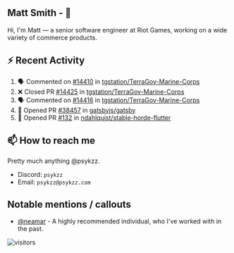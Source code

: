 <!--
[![PsyKzz's github stats](https://github-readme-stats.vercel.app/api?username=psykzz&show_icons=true)](https://github.com/anuraghazra/github-readme-stats)
-->

## Matt Smith - 👋
Hi, I'm Matt — a senior software engineer at Riot Games, working on a wide variety of commerce products.

## ⚡ Recent Activity

<!--START_SECTION:activity-->
1. 🗣 Commented on [#14410](https://github.com/tgstation/TerraGov-Marine-Corps/issues/14410) in [tgstation/TerraGov-Marine-Corps](https://github.com/tgstation/TerraGov-Marine-Corps)
2. ❌ Closed PR [#14425](https://github.com/tgstation/TerraGov-Marine-Corps/pull/14425) in [tgstation/TerraGov-Marine-Corps](https://github.com/tgstation/TerraGov-Marine-Corps)
3. 🗣 Commented on [#14416](https://github.com/tgstation/TerraGov-Marine-Corps/issues/14416) in [tgstation/TerraGov-Marine-Corps](https://github.com/tgstation/TerraGov-Marine-Corps)
4. 💪 Opened PR [#38457](https://github.com/gatsbyjs/gatsby/pull/38457) in [gatsbyjs/gatsby](https://github.com/gatsbyjs/gatsby)
5. 💪 Opened PR [#132](https://github.com/ndahlquist/stable-horde-flutter/pull/132) in [ndahlquist/stable-horde-flutter](https://github.com/ndahlquist/stable-horde-flutter)
<!--END_SECTION:activity-->


## 📫 How to reach me

Pretty much anything @psykzz.

- Discord: `psykzz`
- Email: `psykzz@psykzz.com`


## Notable mentions / callouts

 - [@neamar](https://github.com/neamar) - A highly recommended individual, who I've worked with in the past.


![visitors](https://visitor-badge.glitch.me/badge?page_id=psykzz/psykzz)


